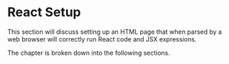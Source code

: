 # React Setup

This section will discuss setting up an HTML page that when parsed by a web browser will correctly run React code and JSX expressions. 

The chapter is broken down into the following sections.



